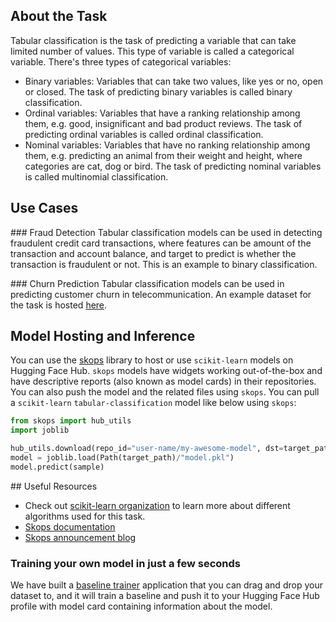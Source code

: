 ## About the Task

Tabular classification is the task of predicting a variable that can take limited number of values. This type of variable is called a categorical variable. There's three types of categorical variables:

- Binary variables: Variables that can take two values, like yes or no, open or closed. The task of predicting binary variables is called binary classification.
- Ordinal variables: Variables that have a ranking relationship among them, e.g. good, insignificant and bad product reviews. The task of predicting ordinal variables is called ordinal classification.
- Nominal variables: Variables that have no ranking relationship among them, e.g. predicting an animal from their weight and height, where categories are cat, dog or bird. The task of predicting nominal variables is called multinomial classification.

## Use Cases

### Fraud Detection
Tabular classification models can be used in detecting fraudulent credit card transactions, where features can be amount of the transaction and account balance, and target to predict is whether the transaction is fraudulent or not. This is an example to binary classification.

### Churn Prediction
Tabular classification models can be used in predicting customer churn in telecommunication. An example dataset for the task is hosted [here](https://huggingface.co/datasets/scikit-learn/churn-prediction).

## Model Hosting and Inference

You can use the [skops](https://github.com/skops-dev/skops) library to host or use `scikit-learn` models on Hugging Face Hub. `skops` models have widgets working out-of-the-box and have descriptive reports (also known as model cards) in their repositories. You can also push the model and the related files using `skops`. You can pull a `scikit-learn` `tabular-classification` model like below using `skops`:


```python
from skops import hub_utils
import joblib

hub_utils.download(repo_id="user-name/my-awesome-model", dst=target_path)
model = joblib.load(Path(target_path)/"model.pkl")
model.predict(sample)
```


## Useful Resources

- Check out [scikit-learn organization](https://huggingface.co/scikit-learn) to learn more about different algorithms used for this task.
- [Skops documentation](https://skops.readthedocs.io/en/latest/)
- [Skops announcement blog](https://huggingface.co/blog/skops)

### Training your own model in just a few seconds

We have built a [baseline trainer](https://huggingface.co/spaces/scikit-learn/baseline-trainer) application that you can drag and drop your dataset to, and it will train a baseline and push it to your Hugging Face Hub profile with model card containing information about the model.